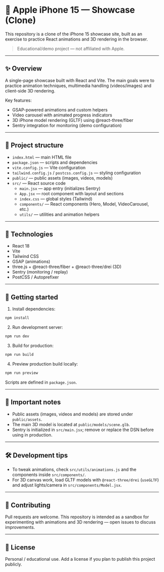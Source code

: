 # 🍎 Apple iPhone 15 — Showcase (Clone)

This repository is a clone of the iPhone 15 showcase site, built as an exercise to practice React animations and 3D rendering in the browser.

> Educational/demo project — not affiliated with Apple.

---

## ✨ Overview

A single-page showcase built with React and Vite. The main goals were to practice animation techniques, multimedia handling (videos/images) and client-side 3D rendering.

Key features:

- GSAP-powered animations and custom helpers
- Video carousel with animated progress indicators
- 3D iPhone model rendering (GLTF) using @react-three/fiber
- Sentry integration for monitoring (demo configuration)

---

## 🧭 Project structure

- `index.html` — main HTML file
- `package.json` — scripts and dependencies
- `vite.config.js` — Vite configuration
- `tailwind.config.js` / `postcss.config.js` — styling configuration
- `public/` — public assets (images, videos, models)
- `src/` — React source code
  - `main.jsx` — app entry (initializes Sentry)
  - `App.jsx` — root component with layout and sections
  - `index.css` — global styles (Tailwind)
  - `components/` — React components (Hero, Model, VideoCarousel, etc.)
  - `utils/` — utilities and animation helpers

---

## 🧰 Technologies

- React 18
- Vite
- Tailwind CSS
- GSAP (animations)
- three.js + @react-three/fiber + @react-three/drei (3D)
- Sentry (monitoring / replay)
- PostCSS / Autoprefixer

---

## 🚀 Getting started

1. Install dependencies:

```bash
npm install
```

2. Run development server:

```bash
npm run dev
```

3. Build for production:

```bash
npm run build
```

4. Preview production build locally:

```bash
npm run preview
```

Scripts are defined in `package.json`.

---

## 🔎 Important notes

- Public assets (images, videos and models) are stored under `public/assets`.
- The main 3D model is located at `public/models/scene.glb`.
- Sentry is initialized in `src/main.jsx`; remove or replace the DSN before using in production.

---

## 🛠️ Development tips

- To tweak animations, check `src/utils/animations.js` and the components inside `src/components/`.
- For 3D canvas work, load GLTF models with `@react-three/drei` (`useGLTF`) and adjust lights/camera in `src/components/Model.jsx`.

---

## 🤝 Contributing

Pull requests are welcome. This repository is intended as a sandbox for experimenting with animations and 3D rendering — open issues to discuss improvements.

---

## 📄 License

Personal / educational use. Add a license if you plan to publish this project publicly.
